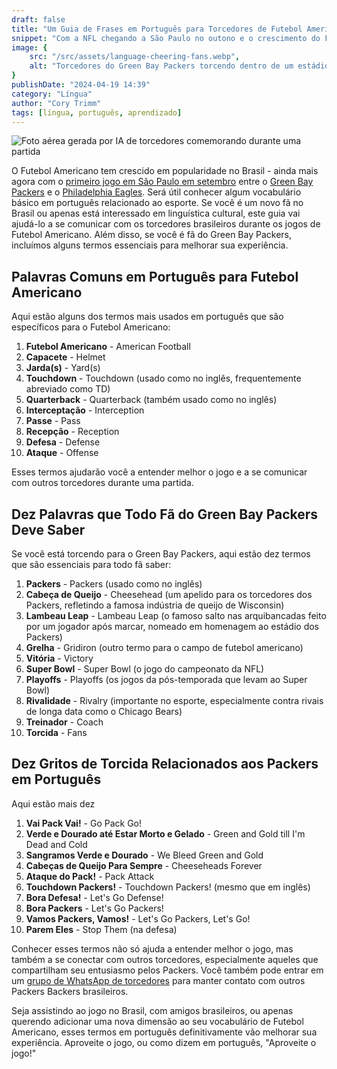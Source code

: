 ```yaml
---
draft: false
title: "Um Guia de Frases em Português para Torcedores de Futebol Americano"
snippet: "Com a NFL chegando a São Paulo no outono e o crescimento do Futebol Americano no Brasil, é útil conhecer algum vocabulário em português relacionado ao esporte."
image: {
    src: "/src/assets/language-cheering-fans.webp",
    alt: "Torcedores do Green Bay Packers torcendo dentro de um estádio com camisas verdes e douradas"
}
publishDate: "2024-04-19 14:39"
category: "Língua"
author: "Cory Trimm"
tags: [língua, português, aprendizado]
---
```


![Foto aérea gerada por IA de torcedores comemorando durante uma partida](../../assets/language-cheering-fans.webp)

O Futebol Americano tem crescido em popularidade no Brasil - ainda mais agora com o [primeiro jogo em São Paulo em setembro](https://www.nfl.com/news/sao-paulo-brazil-to-host-regular-season-game-during-2024-nfl-season) entre o [Green Bay Packers](https://www.packers.com/) e o [Philadelphia Eagles](https://www.philadelphiaeagles.com/). Será útil conhecer algum vocabulário básico em português relacionado ao esporte. Se você é um novo fã no Brasil ou apenas está interessado em linguística cultural, este guia vai ajudá-lo a se comunicar com os torcedores brasileiros durante os jogos de Futebol Americano. Além disso, se você é fã do Green Bay Packers, incluímos alguns termos essenciais para melhorar sua experiência.

## Palavras Comuns em Português para Futebol Americano

Aqui estão alguns dos termos mais usados em português que são específicos para o Futebol Americano:

1. **Futebol Americano** - American Football
2. **Capacete** - Helmet
3. **Jarda(s)** - Yard(s)
4. **Touchdown** - Touchdown (usado como no inglês, frequentemente abreviado como TD)
5. **Quarterback** - Quarterback (também usado como no inglês)
6. **Interceptação** - Interception
7. **Passe** - Pass
8. **Recepção** - Reception
9. **Defesa** - Defense
10. **Ataque** - Offense

Esses termos ajudarão você a entender melhor o jogo e a se comunicar com outros torcedores durante uma partida.

## Dez Palavras que Todo Fã do Green Bay Packers Deve Saber

Se você está torcendo para o Green Bay Packers, aqui estão dez termos que são essenciais para todo fã saber:

1. **Packers** - Packers (usado como no inglês)
2. **Cabeça de Queijo** - Cheesehead (um apelido para os torcedores dos Packers, refletindo a famosa indústria de queijo de Wisconsin)
3. **Lambeau Leap** - Lambeau Leap (o famoso salto nas arquibancadas feito por um jogador após marcar, nomeado em homenagem ao estádio dos Packers)
4. **Grelha** - Gridiron (outro termo para o campo de futebol americano)
5. **Vitória** - Victory
6. **Super Bowl** - Super Bowl (o jogo do campeonato da NFL)
7. **Playoffs** - Playoffs (os jogos da pós-temporada que levam ao Super Bowl)
8. **Rivalidade** - Rivalry (importante no esporte, especialmente contra rivais de longa data como o Chicago Bears)
9. **Treinador** - Coach
10. **Torcida** - Fans

## Dez Gritos de Torcida Relacionados aos Packers em Português

Aqui estão mais dez 

1. **Vai Pack Vai!** - Go Pack Go!
2. **Verde e Dourado até Estar Morto e Gelado** - Green and Gold till I'm Dead and Cold
3. **Sangramos Verde e Dourado** - We Bleed Green and Gold
4. **Cabeças de Queijo Para Sempre** - Cheeseheads Forever
5. **Ataque do Pack!** - Pack Attack
6. **Touchdown Packers!** - Touchdown Packers! (mesmo que em inglês)
7. **Bora Defesa!** - Let's Go Defense!
8. **Bora Packers** - Let's Go Packers!
9. **Vamos Packers, Vamos!** - Let's Go Packers, Let's Go!
10. **Parem Eles** - Stop Them (na defesa)

Conhecer esses termos não só ajuda a entender melhor o jogo, mas também a se conectar com outros torcedores, especialmente aqueles que compartilham seu entusiasmo pelos Packers. Você também pode entrar em um [grupo de WhatsApp de torcedores](/chapters/) para manter contato com outros Packers Backers brasileiros.

Seja assistindo ao jogo no Brasil, com amigos brasileiros, ou apenas querendo adicionar uma nova dimensão ao seu vocabulário de Futebol Americano, esses termos em português definitivamente vão melhorar sua experiência. Aproveite o jogo, ou como dizem em português, "Aproveite o jogo!"
